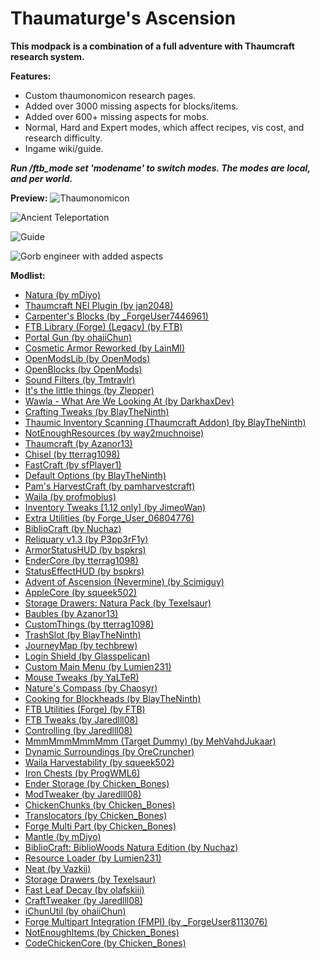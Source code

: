 # Thaumaturge's Ascension

**This modpack is a combination of a full adventure with Thaumcraft research system.**

**Features:**

* Custom thaumonomicon research pages.
* Added over 3000 missing aspects for blocks/items.
* Added over 600+ missing aspects for mobs.
* Normal, Hard and Expert modes, which affect recipes, vis cost, and research difficulty.
* Ingame wiki/guide.

***Run /ftb_mode set 'modename' to switch modes. The modes are local, and per world.***

**Preview:**
![Thaumonomicon](https://user-images.githubusercontent.com/42738314/152646868-4b8913b6-b432-49cf-b78a-00d068e09fac.png)

![Ancient Teleportation](https://user-images.githubusercontent.com/42738314/152646920-a13a1738-88a8-4274-ab7a-91f649f4bc61.png)

![Guide](https://user-images.githubusercontent.com/42738314/152646931-741e2350-79e1-4a46-b143-b65046654735.png)

![Gorb engineer with added aspects](https://user-images.githubusercontent.com/42738314/152646936-b1fb1226-594c-4b6e-9d58-afa0e43314c4.png)

**Modlist:**

*   [Natura (by mDiyo)](https://www.curseforge.com/minecraft/mc-mods/natura)
*   [Thaumcraft NEI Plugin (by jan2048)](https://www.curseforge.com/minecraft/mc-mods/thaumcraft-nei-plugin)
*   [Carpenter's Blocks (by \_ForgeUser7446961)](https://www.curseforge.com/minecraft/mc-mods/carpenters-blocks)
*   [FTB Library (Forge) (Legacy) (by FTB)](https://www.curseforge.com/minecraft/mc-mods/ftb-library-legacy-forge)
*   [Portal Gun (by ohaiiChun)](https://www.curseforge.com/minecraft/mc-mods/portal-gun)
*   [Cosmetic Armor Reworked (by LainMI)](https://www.curseforge.com/minecraft/mc-mods/cosmetic-armor-reworked)
*   [OpenModsLib (by OpenMods)](https://www.curseforge.com/minecraft/mc-mods/openmodslib)
*   [OpenBlocks (by OpenMods)](https://www.curseforge.com/minecraft/mc-mods/openblocks)
*   [Sound Filters (by Tmtravlr)](https://www.curseforge.com/minecraft/mc-mods/sound-filters)
*   [It's the little things (by Zlepper)](https://www.curseforge.com/minecraft/mc-mods/its-the-little-things)
*   [Wawla - What Are We Looking At (by DarkhaxDev)](https://www.curseforge.com/minecraft/mc-mods/wawla)
*   [Crafting Tweaks (by BlayTheNinth)](https://www.curseforge.com/minecraft/mc-mods/crafting-tweaks)
*   [Thaumic Inventory Scanning (Thaumcraft Addon) (by BlayTheNinth)](https://www.curseforge.com/minecraft/mc-mods/thaumcraft-inventory-scanning)
*   [NotEnoughResources (by way2muchnoise)](https://www.curseforge.com/minecraft/mc-mods/notenoughresources)
*   [Thaumcraft (by Azanor13)](https://www.curseforge.com/minecraft/mc-mods/thaumcraft)
*   [Chisel (by tterrag1098)](https://www.curseforge.com/minecraft/mc-mods/chisel)
*   [FastCraft (by sfPlayer1)](https://www.curseforge.com/minecraft/mc-mods/fastcraft)
*   [Default Options (by BlayTheNinth)](https://www.curseforge.com/minecraft/mc-mods/default-options)
*   [Pam's HarvestCraft (by pamharvestcraft)](https://www.curseforge.com/minecraft/mc-mods/pams-harvestcraft)
*   [Waila (by profmobius)](https://www.curseforge.com/minecraft/mc-mods/waila)
*   [Inventory Tweaks [1.12 only] (by JimeoWan)](https://www.curseforge.com/minecraft/mc-mods/inventory-tweaks)
*   [Extra Utilities (by Forge\_User\_06804776)](https://www.curseforge.com/minecraft/mc-mods/extra-utilities)
*   [BiblioCraft (by Nuchaz)](https://www.curseforge.com/minecraft/mc-mods/bibliocraft)
*   [Reliquary v1.3 (by P3pp3rF1y)](https://www.curseforge.com/minecraft/mc-mods/reliquary-v1-3)
*   [ArmorStatusHUD (by bspkrs)](https://www.curseforge.com/minecraft/mc-mods/armorstatushud)
*   [EnderCore (by tterrag1098)](https://www.curseforge.com/minecraft/mc-mods/endercore)
*   [StatusEffectHUD (by bspkrs)](https://www.curseforge.com/minecraft/mc-mods/statuseffecthud)
*   [Advent of Ascension (Nevermine) (by Scimiguy)](https://www.curseforge.com/minecraft/mc-mods/advent-of-ascension-nevermine)
*   [AppleCore (by squeek502)](https://www.curseforge.com/minecraft/mc-mods/applecore)
*   [Storage Drawers: Natura Pack (by Texelsaur)](https://www.curseforge.com/minecraft/mc-mods/storage-drawers-natura-pack)
*   [Baubles (by Azanor13)](https://www.curseforge.com/minecraft/mc-mods/baubles)
*   [CustomThings (by tterrag1098)](https://www.curseforge.com/minecraft/mc-mods/customthings)
*   [TrashSlot (by BlayTheNinth)](https://www.curseforge.com/minecraft/mc-mods/trashslot)
*   [JourneyMap (by techbrew)](https://www.curseforge.com/minecraft/mc-mods/journeymap)
*   [Login Shield (by Glasspelican)](https://www.curseforge.com/minecraft/mc-mods/login-shield)
*   [Custom Main Menu (by Lumien231)](https://www.curseforge.com/minecraft/mc-mods/custom-main-menu)
*   [Mouse Tweaks (by YaLTeR)](https://www.curseforge.com/minecraft/mc-mods/mouse-tweaks)
*   [Nature's Compass (by Chaosyr)](https://www.curseforge.com/minecraft/mc-mods/natures-compass)
*   [Cooking for Blockheads (by BlayTheNinth)](https://www.curseforge.com/minecraft/mc-mods/cooking-for-blockheads)
*   [FTB Utilities (Forge) (by FTB)](https://www.curseforge.com/minecraft/mc-mods/ftb-utilities-forge)
*   [FTB Tweaks (by Jaredlll08)](https://www.curseforge.com/minecraft/mc-mods/ftb-tweaks)
*   [Controlling (by Jaredlll08)](https://www.curseforge.com/minecraft/mc-mods/controlling)
*   [MmmMmmMmmMmm (Target Dummy) (by MehVahdJukaar)](https://www.curseforge.com/minecraft/mc-mods/mmmmmmmmmmmm)
*   [Dynamic Surroundings (by OreCruncher)](https://www.curseforge.com/minecraft/mc-mods/dynamic-surroundings)
*   [Waila Harvestability (by squeek502)](https://www.curseforge.com/minecraft/mc-mods/waila-harvestability)
*   [Iron Chests (by ProgWML6)](https://www.curseforge.com/minecraft/mc-mods/iron-chests)
*   [Ender Storage (by Chicken\_Bones)](https://www.curseforge.com/minecraft/mc-mods/ender-storage)
*   [ModTweaker (by Jaredlll08)](https://www.curseforge.com/minecraft/mc-mods/modtweaker)
*   [ChickenChunks (by Chicken\_Bones)](https://www.curseforge.com/minecraft/mc-mods/chickenchunks)
*   [Translocators (by Chicken\_Bones)](https://www.curseforge.com/minecraft/mc-mods/translocators)
*   [Forge Multi Part (by Chicken\_Bones)](https://www.curseforge.com/minecraft/mc-mods/forge-multi-part)
*   [Mantle (by mDiyo)](https://www.curseforge.com/minecraft/mc-mods/mantle)
*   [BiblioCraft: BiblioWoods Natura Edition (by Nuchaz)](https://www.curseforge.com/minecraft/mc-mods/bibliocraft-bibliowoods-natura-edition)
*   [Resource Loader (by Lumien231)](https://www.curseforge.com/minecraft/mc-mods/resource-loader)
*   [Neat (by Vazkii)](https://www.curseforge.com/minecraft/mc-mods/neat)
*   [Storage Drawers (by Texelsaur)](https://www.curseforge.com/minecraft/mc-mods/storage-drawers)
*   [Fast Leaf Decay (by olafskiii)](https://www.curseforge.com/minecraft/mc-mods/fast-leaf-decay)
*   [CraftTweaker (by Jaredlll08)](https://www.curseforge.com/minecraft/mc-mods/crafttweaker)
*   [iChunUtil (by ohaiiChun)](https://www.curseforge.com/minecraft/mc-mods/ichunutil)
*   [Forge Multipart Integration (FMPI) (by \_ForgeUser8113076)](https://www.curseforge.com/minecraft/mc-mods/forge-multipart-integration-fmpi)
*   [NotEnoughItems (by Chicken\_Bones)](https://www.curseforge.com/minecraft/mc-mods/notenoughitems)
*   [CodeChickenCore (by Chicken\_Bones)](https://www.curseforge.com/minecraft/mc-mods/codechickencore)
